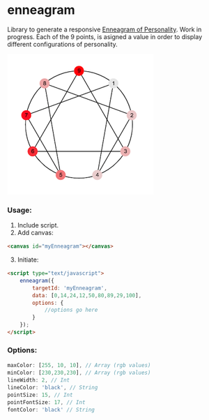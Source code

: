 # enneagram

Library to generate a responsive [Enneagram of Personality](https://en.wikipedia.org/wiki/Enneagram_of_Personality).
Work in progress. Each of the 9 points, is asigned a value in order to display different configurations of personality.

![preview](https://raw.githubusercontent.com/danielhdzzz/enneagram/master/images/preview.png)

### Usage:

1. Include script.
2. Add canvas:

```html
<canvas id="myEnneagram"></canvas>
```

3. Initiate:

```html
<script type="text/javascript">
	enneagram({
		targetId: 'myEnneagram',
		data: [0,14,24,12,50,80,89,29,100],
		options: {
			//options go here
		}
	});
</script>
```

### Options:

```javascript
maxColor: [255, 10, 10], // Array (rgb values)
minColor: [230,230,230], // Array (rgb values)
lineWidth: 2, // Int
lineColor: 'black', // String
pointSize: 15, // Int
pointFontSize: 17, // Int
fontColor: 'black' // String
```